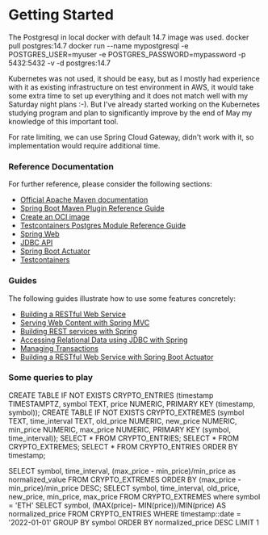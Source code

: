 # Getting Started
The Postgresql in local docker with default 14.7 image was used.
docker pull postgres:14.7
docker run --name mypostgresql -e POSTGRES_USER=myuser -e POSTGRES_PASSWORD=mypassword -p 5432:5432 -v -d postgres:14.7

Kubernetes was not used, it should be easy, but as I mostly had experience with it as existing infrastructure
on test environment in AWS, it would take some extra time to set up everything and it does not match well
with my Saturday night plans :-). But I've already started working on the Kubernetes studying program
and plan to significantly improve by the end of May my knowledge of this important tool.

For rate limiting, we can use Spring Cloud Gateway, didn't work with it, so implementation would require additional time.


### Reference Documentation
For further reference, please consider the following sections:

* [Official Apache Maven documentation](https://maven.apache.org/guides/index.html)
* [Spring Boot Maven Plugin Reference Guide](https://docs.spring.io/spring-boot/docs/3.0.6/maven-plugin/reference/html/)
* [Create an OCI image](https://docs.spring.io/spring-boot/docs/3.0.6/maven-plugin/reference/html/#build-image)
* [Testcontainers Postgres Module Reference Guide](https://www.testcontainers.org/modules/databases/postgres/)
* [Spring Web](https://docs.spring.io/spring-boot/docs/3.0.6/reference/htmlsingle/#web)
* [JDBC API](https://docs.spring.io/spring-boot/docs/3.0.6/reference/htmlsingle/#data.sql)
* [Spring Boot Actuator](https://docs.spring.io/spring-boot/docs/3.0.6/reference/htmlsingle/#actuator)
* [Testcontainers](https://www.testcontainers.org/)

### Guides
The following guides illustrate how to use some features concretely:

* [Building a RESTful Web Service](https://spring.io/guides/gs/rest-service/)
* [Serving Web Content with Spring MVC](https://spring.io/guides/gs/serving-web-content/)
* [Building REST services with Spring](https://spring.io/guides/tutorials/rest/)
* [Accessing Relational Data using JDBC with Spring](https://spring.io/guides/gs/relational-data-access/)
* [Managing Transactions](https://spring.io/guides/gs/managing-transactions/)
* [Building a RESTful Web Service with Spring Boot Actuator](https://spring.io/guides/gs/actuator-service/)

### Some queries to play
CREATE TABLE IF NOT EXISTS CRYPTO_ENTRIES (timestamp TIMESTAMPTZ, symbol TEXT, price NUMERIC, PRIMARY KEY (timestamp, symbol));
CREATE TABLE IF NOT EXISTS CRYPTO_EXTREMES (symbol TEXT, time_interval TEXT, old_price NUMERIC, new_price NUMERIC, min_price NUMERIC, max_price NUMERIC, PRIMARY KEY (symbol, time_interval));
SELECT * FROM CRYPTO_ENTRIES;
SELECT * FROM CRYPTO_EXTREMES;
SELECT * FROM CRYPTO_ENTRIES ORDER BY timestamp;

SELECT symbol, time_interval, (max_price - min_price)/min_price as normalized_value FROM CRYPTO_EXTREMES ORDER BY (max_price - min_price)/min_price DESC;
SELECT symbol, time_interval, old_price, new_price, min_price, max_price FROM CRYPTO_EXTREMES where symbol = 'ETH'
SELECT symbol, (MAX(price)- MIN(price))/MIN(price) AS normalized_price FROM CRYPTO_ENTRIES WHERE timestamp::date = '2022-01-01' GROUP BY symbol ORDER BY normalized_price DESC LIMIT 1
